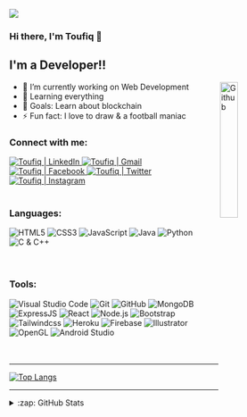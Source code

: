 ![](https://komarev.com/ghpvc/?username=Swoad-11&color=blueviolet)

### Hi there, I'm Toufiq 👋

## I'm a Developer!!

<img width="25%" align="right" alt="Github" src="https://i.pinimg.com/originals/80/7b/5c/807b5c4b02e765bb4930b7c66662ef4b.gif" />

- 🔭 I’m currently working on Web Development
- 🌱 Learning everything
- 🥅 Goals: Learn about blockchain
- ⚡ Fun fact: I love to draw & a football maniac

### Connect with me:

<div align="left">
<a href="https://www.linkedin.com/in/tis/">
<img alt="Toufiq | LinkedIn" src="https://img.shields.io/badge/-Linkedin-4682B4?style=flat&logo=linkedin&logoColor=white"/>
</a>
<a href="mailto:toufiq11swoad@gmail.com">
<img alt="Toufiq | Gmail" src="https://img.shields.io/badge/-Gmail-c14438?style=flat&logo=Gmail&logoColor=white"/>
</a>
<a href="https://www.facebook.com/ToufiqIslam11Swoad/" >
<img alt="Toufiq | Facebook" src="https://img.shields.io/badge/-Facebook-1E90FF?style=flat&logo=facebook&logoColor=white"/>
</a>
<a href="https://twitter.com/T11Swoad">
<img alt="Toufiq | Twitter" src="https://img.shields.io/badge/-Twitter-white?style=flat&logo=twitter&logoColor=4682B4"/>
</a>
<a href="https://www.instagram.com/___swoad.11/">
<img alt="Toufiq | Instagram" src="https://img.shields.io/badge/-Instagram-BA55D3?style=flat&logo=instagram&logoColor=white"/>
</a>
</div>

<br />

### Languages:

<div align="left">
<img alt="HTML5" src="https://img.shields.io/badge/-HTML5-E34F26?style=flat&logo=html5&logoColor=white" />
<img alt="CSS3" src="https://img.shields.io/badge/-CSS3-1572B6?style=flat&logo=css3&logoColor=white" />
<img alt="JavaScript" src="https://img.shields.io/badge/-JavaScript-eed718?style=flat&logo=javascript&logoColor=ffffff" />
<img alt="Java" src="http://img.shields.io/badge/-Java-F89820?style=flat&logo=java&logoColor=white" />
<img alt="Python" src="https://img.shields.io/badge/-Python-0066cc?style=flat&logo=python&logoColor=white" />
<img alt="C & C++" src="https://img.shields.io/badge/-C%20&%20C++-659ad2?style=flat&logo=c%2B%2B&logoColor=ffffff" />
</div>


<br />
<br />

### Tools:

<div align="left">
<img alt="Visual Studio Code" src="http://img.shields.io/badge/-VS%20Code-007ACC?style=flat&logo=visual%20studio%20code&logoColor=white" />
<img alt="Git" src="http://img.shields.io/badge/-Git-F1502F?style=flat&logo=git&logoColor=FFFFFF" />
<img alt="GitHub" src="http://img.shields.io/badge/-Github-000000?style=flat&logo=github&logoColor=FFFFFF" />
<img alt="MongoDB" src="https://img.shields.io/badge/-MongoDB-4DB33D?style=flat&logo=mongodb&logoColor=FFFFFF" />
<img alt="ExpressJS" src="https://img.shields.io/badge/-Express.js-787878?style=flat" />
<img alt="React" src="https://img.shields.io/badge/-React-00c8ff?style=flat&logo=react&logoColor=white" />
<img alt="Node.js" src="https://img.shields.io/badge/-Node.js-3C873A?style=flat&logo=Node.js&logoColor=white" />
<img alt="Bootstrap" src="https://img.shields.io/badge/-Bootstrap-563D7C?style=flat&logo=bootstrap&logoColor=white" />
<img alt="Tailwindcss" src="https://img.shields.io/badge/-Tailwind%20CSS-20B2AA?style=flat&logo=tailwindcss&logoColor=white" />
<img alt="Heroku" src="http://img.shields.io/badge/-Heroku-430098?style=flat&logo=heroku&logoColor=white" />
<img alt="Firebase" src="https://img.shields.io/badge/-Firebase-FFA611?style=flat&logo=firebase&logoColor=FFFFFF" />
<img alt="Illustrator" src="https://img.shields.io/badge/-Illustrator-FF8C00?style=flat&logo=adobeillustrator&logoColor=800000" />
<img alt="OpenGL" src="https://img.shields.io/badge/-OpenGL-5F9EA0?style=flat&logo=opengl&logoColor=white" />
<img alt="Android Studio" src="https://img.shields.io/badge/-Android%20Studio-90EE90?style=flat&logo=androidstudio&logoColor=white" />
</div>

<br />
<br />

---

[![Top Langs](https://github-readme-stats.vercel.app/api/top-langs/?username=anuraghazra&layout=compact)](https://github.com/Swoad-11/github-readme-stats)

---

<details>
  <summary>:zap: GitHub Stats</summary>

  <img   alt="Toufiq's GitHub Stats" src="https://github-readme-stats.vercel.app/api?username=Swoad-11&show_icons=true&theme=tokyonight"/>

</details>
